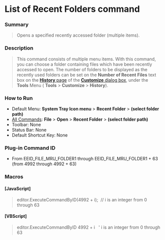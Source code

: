# List of Recent Folders command

### Summary

> Opens a specified recently accessed folder (multiple items).

### Description

> This command consists of multiple menu items. With this command, you can
> choose a folder containing files which have been recently accessed to open. The number of folders to be
> displayed as the recently used folders can be set on the
> **Number of Recent**
> **Files** text box on the
> [**History** page](../../dlg/customize/history/index) of
> the [**Customize** dialog box](../../dlg/customize/index),
> under the **Tools** Menu ( **Tools** \> **Customize** \> **History**).

### How to Run

- Default Menu: **System Tray Icon menu** \> **Recent Folder** \> **(select folder**
**path)**
- [All Commands](../tools/all_commands): **File** \> **Open**
\> **Recent Folder** \> **(select folder path)**
- Toolbar: None
- Status Bar: None
- Default Shortcut Key: None

### Plug-in Command ID

- From EEID\_FILE\_MRU\_FOLDER1 through EEID\_FILE\_MRU\_FOLDER1 + 63 (from 4992
through 4992 + 63)

### Macros

#### \[JavaScript\]

> editor.ExecuteCommandByID(4992 + i);  // i is an integer from 0
> through 63

#### \[VBScript\]

> editor.ExecuteCommandByID 4992 + i   ' i is an integer from 0
> through 63
